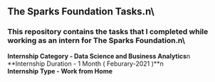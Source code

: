 ## The Sparks Foundation Tasks.n\

### This repository contains the tasks that I completed while working as an intern for The Sparks Foundation.n\

**Internship Category - Data Science and Business Analytics**n\
**Internship Duration - 1 Month ( Feburary-2021 )**n\
**Internship Type - Work from Home**
